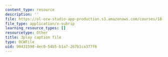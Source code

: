 ```yaml
---
content_type: resource
description: ''
file: https://ol-ocw-studio-app-production.s3.amazonaws.com/courses/18-01sc-single-variable-calculus-fall-2010/904315984ec054b5b1a7267b1ca377f6_Nv3C7q88MqA.vtt
file_type: application/x-subrip
learning_resource_types: []
resourcetype: Other
title: 3play caption file
type: OCWFile
uid: 90431598-4ec0-54b5-b1a7-267b1ca377f6
---
```

